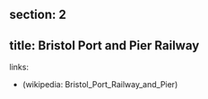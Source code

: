 section: 2
----
title: Bristol Port and Pier Railway
----
links:
- (wikipedia: Bristol_Port_Railway_and_Pier)
